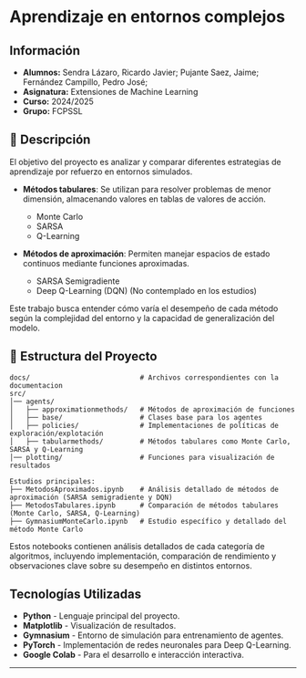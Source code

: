 # Aprendizaje en entornos complejos
## Información
- **Alumnos:** Sendra Lázaro, Ricardo Javier; Pujante Saez, Jaime; Fernández Campillo, Pedro José;
- **Asignatura:** Extensiones de Machine Learning
- **Curso:** 2024/2025
- **Grupo:** FCPSSL

## 📖 Descripción

El objetivo del proyecto es analizar y comparar diferentes estrategias de aprendizaje por refuerzo en entornos simulados.  

- **Métodos tabulares**: Se utilizan para resolver problemas de menor dimensión, almacenando valores en tablas de valores de acción.  
  - Monte Carlo  
  - SARSA  
  - Q-Learning  

- **Métodos de aproximación**: Permiten manejar espacios de estado continuos mediante funciones aproximadas.  
  - SARSA Semigradiente  
  - Deep Q-Learning (DQN)  (No contemplado en los estudios)

Este trabajo busca entender cómo varía el desempeño de cada método según la complejidad del entorno y la capacidad de generalización del modelo.  

## 📂 Estructura del Proyecto

```
docs/                           # Archivos correspondientes con la documentacion
src/
│── agents/
│   ├── approximationmethods/   # Métodos de aproximación de funciones
│   ├── base/                   # Clases base para los agentes
│   ├── policies/               # Implementaciones de políticas de exploración/explotación
│   ├── tabularmethods/         # Métodos tabulares como Monte Carlo, SARSA y Q-Learning
│── plotting/                   # Funciones para visualización de resultados

Estudios principales:
├── MetodosAproximados.ipynb    # Análisis detallado de métodos de aproximación (SARSA semigradiente y DQN)
├── MetodosTabulares.ipynb      # Comparación de métodos tabulares (Monte Carlo, SARSA, Q-Learning)
├── GymnasiumMonteCarlo.ipynb   # Estudio específico y detallado del método Monte Carlo
```

Estos notebooks contienen análisis detallados de cada categoría de algoritmos, incluyendo implementación, comparación de rendimiento y observaciones clave sobre su desempeño en distintos entornos.

## Tecnologías Utilizadas

- **Python** - Lenguaje principal del proyecto. 
- **Matplotlib** - Visualización de resultados.  
- **Gymnasium** - Entorno de simulación para entrenamiento de agentes.
- **PyTorch** - Implementación de redes neuronales para Deep Q-Learning.
- **Google Colab** - Para el desarrollo e interacción interactiva.

---

